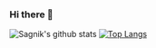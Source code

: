 ### Hi there 👋

<!--
**sbiswas2209/sbiswas2209** is a ✨ _special_ ✨ repository because its `README.md` (this file) appears on your GitHub profile.-->

<!--Here are some ideas to get you started:
- 📫 How to reach me: Reach out to me on my [mail](sbiswas2209@outlook.com)-->

![Sagnik's github stats](https://github-readme-stats.vercel.app/api?username=sbiswas2209&show_icons=true&theme=dark&count_private=true)
[![Top Langs](https://github-readme-stats.vercel.app/api/top-langs/?username=sbiswas2209&theme=dark)](https://github.com/sbiswas2209/github-readme-stats)
